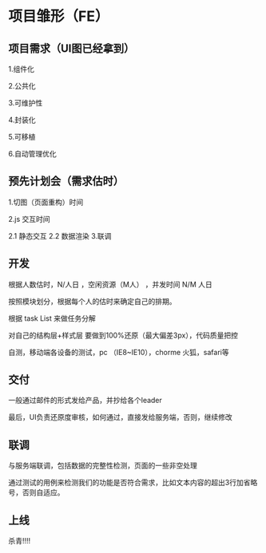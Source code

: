 ﻿  # 项目雏形（FE）


  ## 项目需求（UI图已经拿到）


  1.组件化

  2.公共化

  3.可维护性

  4.封装化

  5.可移植

  6.自动管理优化


  ## 预先计划会（需求估时）


  1.切图（页面重构）时间

  2.js 交互时间

   2.1 静态交互
   2.2 数据渲染
   3.联调


  ## 开发

  根据人数估时，N/人日  ，空闲资源（M人） ，并发时间  N/M 人日

  按照模块划分，根据每个人的估时来确定自己的排期。

  根据 task List 来做任务分解

  对自己的结构层+样式层 要做到100%还原（最大偏差3px），代码质量把控

  自测，移动端各设备的测试，pc （IE8~IE10），chorme 火狐，safari等


  ## 交付

   一般通过邮件的形式发给产品，并抄给各个leader

  最后，UI负责还原度审核，如何通过，直接发给服务端，否则，继续修改


  ## 联调

  与服务端联调，包括数据的完整性检测，页面的一些非空处理

  通过测试的用例来检测我们的功能是否符合需求，比如文本内容的超出3行加省略号，否则自适应。


  ## 上线
  杀青!!!!
